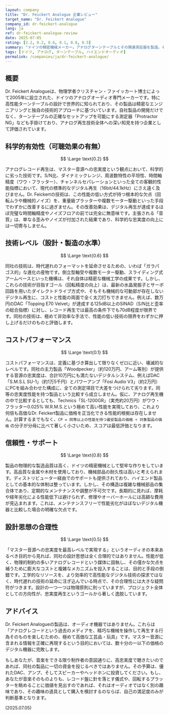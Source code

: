 ```yaml
---
layout: company
title: "Dr. Feickert Analogue 企業レビュー"
target_name: "Dr. Feickert Analogue"
company_id: dr-feickert-analogue
lang: ja
ref: dr-feickert-analogue-review
date: 2025-07-05
rating: [2.2, 0.2, 0.6, 0.1, 0.8, 0.5]
summary: "ドイツの精密機械メーカー。アナログターンテーブルとその関連測定器を製造。その技術は、アナログという原理的に性能の低い再生方式の欠点を僅かに改善するに留まる。マスター音源への忠実度という絶対基準に照らすと、数万円のデジタル機器に全ての性能指標で劣後し、その存在価値は極めて限定的。コストパフォーマンスは皆無に等しい。"
tags: [ドイツ, アナログ, ターンテーブル, ハイエンドオーディオ]
permalink: /companies/ja/dr-feickert-analogue/
---
```


## 概要

Dr. Feickert Analogueは、物理学者クリスチャン・ファイッカート博士によって2005年に設立された、ドイツのアナログオーディオ専門メーカーです。特に高性能ターンテーブルの設計で世界的に知られており、その製品は精密なエンジニアリングと独自の技術的アプローチに基づいています。自社製品の開発だけでなく、ターンテーブルの正確なセットアップを可能にする測定器「Protractor NG」なども手掛けており、アナログ再生技術全体への深い知見を持つ企業として評価されています。

## 科学的有効性（可聴効果の有無）

$$ \Large \text{0.2} $$

アナログレコード再生は、マスター音源への忠実度という観点において、科学的に劣った技術です。S/N比、ダイナミックレンジ、周波数特性の平坦性、時間軸精度（ワウ・フラッター）、チャンネルセパレーションといった全ての客観的性能指標において、現代の標準的なデジタル再生（16bit/44.1kHz）にさえ遠く及びません。Dr. Feickertの技術は、この性能の低い方式が持つ根本的な欠点（回転ムラや機械的ノイズ）を、重量級プラッターや複数モーター駆動といった手段でわずかに改善するに過ぎません。その改善効果は、デジタル再生が達成するほぼ完璧な時間軸精度やノイズフロアの前では完全に無意味です。主張される「音質」は、単なる歪みやノイズが付加された結果であり、科学的な忠実度の向上には一切寄与しません。

## 技術レベル（設計・製造の水準）

$$ \Large \text{0.6} $$

同社の技術は、時代遅れのフォーマットを延命させるための、いわば「ガラパゴス的」な進化の産物です。倒立型軸受や複数モーター駆動、スライディング式アームベースといった機構は、それ自体は精密な機械工学の成果です。しかし、これらの技術が目指すゴール（回転精度の向上）は、最新の水晶発振子とサーボ回路を用いたダイレクトドライブ方式や、そもそも機械的な可動部が存在しないデジタル再生に、コストと性能の両面で全く太刀打ちできません。例えば、数万円のDAC「Topping E70 Velvet」が達成する125dB以上のSINAD（S/N比と歪率の総合指標）に対し、レコード再生では最高の条件下でも70dB程度が限界です。同社の技術は、極めて非効率な手法で、性能の低い技術の限界をわずかに押し上げるだけのものと評価します。

## コストパフォーマンス

$$ \Large \text{0.1} $$

コストパフォーマンスは、定義に基づき算出して限りなくゼロに近い、壊滅的なレベルです。同社の主力製品「Woodpecker」（約120万円、アーム等別）が提供する音源の忠実度は、合計10万円にも満たないデジタルシステム、例えばDAC「S.M.S.L SU-1」（約1万5千円）とパワーアンプ「Fosi Audio V3」（約2万円）にPCを組み合わせた構成に、全ての測定項目で大差をつけられて劣ります。同等の忠実度性能を持つ製品という比較すら成立しません。仮に、アナログ再生機の中で比較するとしても、Technics「SL-1200GR」（実売約20万円）がワウ・フラッター0.025% W.R.M.S.という極めて高い性能を実現しており、これより何倍も高価なDr. Feickert製品に価格を正当化できる性能的根拠は存在しません。計算するまでもなく、`CP = 同等以上の性能を持つ最安製品の価格 ÷ 対象製品の価格` の分子が分母に比べて著しく小さいため、スコアは最低評価となります。

## 信頼性・サポート

$$ \Large \text{0.8} $$

製品の物理的な製造品質は高く、ドイツの精密機械として堅牢な作りをしています。高品質な金属や木材を使用しており、機械部品の耐久性は高いと考えられます。ディストリビューター経由でのサポートも提供されており、ハイエンド製品としての基本的な体制は整っています。しかし、その構造は複雑な機械部品の集合体であり、定期的なメンテナンスや調整が不可欠です。長期的に見れば、摩耗や経年劣化による性能低下は避けられず、修理やオーバーホールには高額な費用が見込まれます。これは、メンテナンスフリーで性能劣化がほぼないデジタル機器と比較した場合の明確な欠点です。

## 設計思想の合理性

$$ \Large \text{0.5} $$

「マスター音源への忠実度を最高レベルで実現する」というオーディオの本来あるべき目的から見れば、同社の設計思想は全く合理的ではありません。性能が低く、物理的制約の多いアナログレコードという媒体に固執し、その僅かな欠点を補うために膨大なコストと複雑なメカニズムを投入することは、目的と手段の倒錯です。工学的なリソースを、より効率的で高性能なデジタル技術の探求ではなく、時代遅れの技術の延命に注ぎ込んでいる時点で、その合理性には大きな疑問符がつきます。設計の一つ一つは物理原則に則っていますが、プロジェクト全体としての方向性が、忠実度再生というゴールから著しく逸脱しています。

## アドバイス

Dr. Feickert Analogueの製品は、オーディオ機器ではありません。これらは「アナログレコードという過去のメディアを、精巧な機械を操作して再生する行為そのものを楽しむための、極めて高価な工芸品・玩具」です。マスター音源に含まれる情報を正確に再現するという目的においては、数十分の一以下の価格のデジタル機器に完敗します。

もしあなたが、音楽をできる限り制作者の意図通りに、高忠実度で聴きたいのであれば、同社の製品に一切の資金を投じるべきではありません。その予算は、優れたDAC、アンプ、そしてスピーカーやヘッドホンに投資してください。もし、あなたが音楽そのものよりも、レコード盤に針を落とす儀式や、回転するプラッターを眺めることに価値を見出すのであれば、それはオーディオではなく別の趣味であり、その趣味の道具として購入を検討するのならば、自己の満足度のみが判断基準となります。

(2025.07.05)
